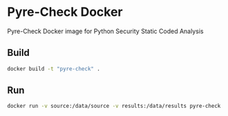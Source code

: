 # Pyre-Check Docker

Pyre-Check Docker image for Python Security Static Coded Analysis

## Build

```bash
docker build -t "pyre-check" .
```

## Run

```bash
docker run -v source:/data/source -v results:/data/results pyre-check
```
